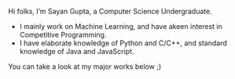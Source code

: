 Hi folks, I’m Sayan Gupta, a Computer Science Undergraduate.
- I mainly work on Machine Learning, and have  akeen interest in Competitive Programming.
- I have elaborate knowledge of Python and C/C++, and standard knowledge of Java and JavaScript.

You can take a look at my major works below ;)

<!---
Sayan-001/Sayan-001 is a ✨ special ✨ repository because its `README.md` (this file) appears on your GitHub profile.
You can click the Preview link to take a look at your changes.
--->
